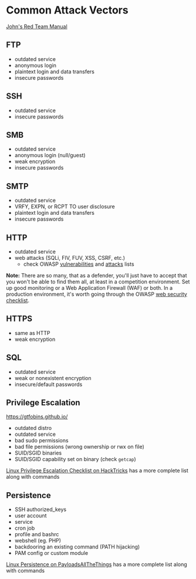 # Common Attack Vectors
[John's Red Team Manual](https://docs.google.com/document/d/17W30A0wpB7lVTDb7SCjWs0lb9bMAjVR4B7Dp_c2rU2g/)

## FTP
- outdated service
- anonymous login
- plaintext login and data transfers
- insecure passwords

## SSH
- outdated service
- insecure passwords

## SMB
- outdated service
- anonymous login (null/guest)
- weak encryption
- insecure passwords

## SMTP
- outdated service
- VRFY, EXPN, or RCPT TO user disclosure
- plaintext login and data transfers
- insecure passwords

## HTTP
- outdated service
- web attacks (SQLi, FIV, FUV, XSS, CSRF, etc.)
  - check OWASP [vulnerabilities](https://owasp.org/www-community/vulnerabilities) and [attacks](https://owasp.org/www-community/attacks) lists

**Note:** There are so many, that as a defender, you'll just have to accept that you won't be able to find them all, at least in a competition environment. Set up good monitoring or a Web Application Firewall (WAF) or both. In a production environment, it's worth going through the OWASP [web security checklist](https://github.com/0xRadi/OWASP-Web-Checklist).

## HTTPS
- same as HTTP
- weak encryption

## SQL
- outdated service
- weak or nonexistent encryption
- insecure/default passwords

## Privilege Escalation
https://gtfobins.github.io/
- outdated distro
- outdated service
- bad sudo permissions
- bad file permissions (wrong ownership or rwx on file)
- SUID/SGID binaries
- SUID/SGID capability set on binary (check `getcap`)

[Linux Privilege Escalation Checklist on HackTricks](https://book.hacktricks.xyz/linux-hardening/linux-privilege-escalation-checklist) has a more complete list along with commands

## Persistence
- SSH authorized_keys
- user account
- service
- cron job
- profile and bashrc
- webshell (eg. PHP)
- backdooring an existing command (PATH hijacking)
- PAM config or custom module

[Linux Persistence on PayloadsAllTheThings](https://github.com/swisskyrepo/PayloadsAllTheThings/blob/master/Methodology%20and%20Resources/Linux%20-%20Persistence.md) has a more complete list along with commands
